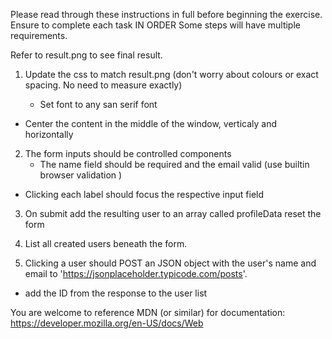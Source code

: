 Please read through these instructions in full before beginning the exercise.
Ensure to complete each task IN ORDER
Some steps will have multiple requirements.

Refer to result.png to see final result.

1. Update the css to match result.png (don't worry about colours or exact spacing. No need to measure exactly)

   - Set font to any san serif font

<!--  -->
<!-- Arial -->
<!--  -->

- Center the content in the middle of the window, verticaly and horizontally

<!--  -->
<!-- Flex Row -->
<!--  -->

2. The form inputs should be controlled components
      <!--  -->
      <!-- e.target.value & useState/setState on Change -->
   <!--  -->
   - The name field should be required and the email valid (use builtin browser validation )
        <!--  -->
        <!-- type = email & name required  -->
     <!--  -->

- Clicking each label should focus the respective input field
  <!--  -->
  <!-- htmlFor (id on input) -->
  <!--  -->

3. On submit add the resulting user to an array called profileData
   reset the form
   <!--  -->
   <!-- onClick for the form , add data to 'useState' PROFILEDATA & reset inputs  -->
   <!--  -->

4. List all created users beneath the form.
<!-- Map profileData & display below (another component) -->

5. Clicking a user should POST an JSON object with the user's name and email to 'https://jsonplaceholder.typicode.com/posts'.

<!-- on previous map, onClick create POST request, send email & name -->

- add the ID from the response to the user list

<!-- POST Reqeust will return an ID, store it on profileData 'array of objects' -->

You are welcome to reference MDN (or similar) for documentation:
https://developer.mozilla.org/en-US/docs/Web
